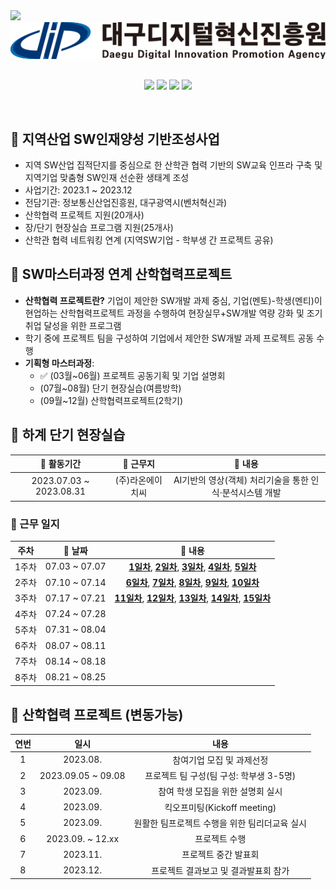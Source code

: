 <img src="https://capsule-render.vercel.app/api?type=transparent&fontColor=703ee5&height=200&section=header&fontSize=38&text=👨🏻‍💼%202023%20지역산업%20SW인재양성%20기반조성사업" />

<div style="margin: 0 0 60px 0 ;">
<div style="margin-bottom: 30px;">
<div align="center">
    <a href="https://www.dip.or.kr/home/business/sw/swtalentdevelop/view.ubs?business.fidx=5" >
        <img src="./img/dip_logo.svg"/>
    </a>
</div>
</div>

<div align="center">
    <img src="https://img.shields.io/badge/Python-3776AB?style=flat&logo=Python&logoColor=white"/>
    <img src="https://img.shields.io/badge/PyTorch-EE4C2C?style=flat&logo=Pytorch&logoColor=white"/>
    <img src="https://img.shields.io/badge/YOLO-00FFFF?style=flat&logo=YOLO&&logoColor=black"/>
    <img src="https://img.shields.io/badge/Colab-F9AB00?style=flat&logo=GoogleColab&logoColor=white"/>
</div>
</div>

## 📌 지역산업 SW인재양성 기반조성사업
- 지역 SW산업 집적단지를 중심으로 한 산학관 협력 기반의 SW교육 인프라 구축 및 지역기업 맞춤형 SW인재 선순환 생태계 조성
- 사업기간: 2023.1 ~ 2023.12
- 전담기관: 정보통신산업진흥원, 대구광역시(벤처혁신과)
- 산학협력 프로젝트 지원(20개사)
- 장/단기 현장실습 프로그램 지원(25개사)
- 산학관 협력 네트워킹 연계 (지역SW기업 - 학부생 간 프로젝트 공유)

## 📌 SW마스터과정 연계 산학협력프로젝트
- **산학협력 프로젝트란?** 기업이 제안한 SW개발 과제 중심, 기업(멘토)-학생(멘티)이 현업하는 산학협력프로젝트 과정을 수행하여 현장실무+SW개발 역량 강화 및 조기 취업 달성을 위한 프로그램
- 학기 중에 프로젝트 팀을 구성하여 기업에서 제안한 SW개발 과제 프로젝트 공동 수행
- **기획형 마스터과정**: 
    - ✅ (03월~06월) 프로젝트 공동기획 및 기업 설명회
    - (07월~08월) 단기 현장실습(여름방학)
    - (09월~12월) 산학협력프로젝트(2학기)
## 📌 하계 단기 현장실습
<center>

|📅 활동기간|🏬 근무지|📖 내용|
|:---:|:---:|:---:|
|2023.07.03 ~ 2023.08.31|(주)라온에이치씨|AI기반의 영상(객체) 처리기술을 통한 인식·분석시스템 개발|

</center>

### 📒 근무 일지
<center>

|주차|📅 날짜|📖 내용|
|:---:|:---:|:---:|
|1주차|07.03 ~ 07.07|**[1일차](./diary/0703.md)**, **[2일차](./diary/0704.md)**, **[3일차](./diary/0705.md)**, **[4일차](./diary/0706.md)**, **[5일차](./diary/0707.md)**|
|2주차|07.10 ~ 07.14|**[6일차](./diary/0710.md)**, **[7일차](./diary/0711.md)**, **[8일차](./diary/0712.md)**, **[9일차](./diary/0713.md)**, **[10일차](./diary/0714.md)**|
|3주차|07.17 ~ 07.21|**[11일차]()**, **[12일차]()**, **[13일차]()**, **[14일차]()**, **[15일차]()**|
|4주차|07.24 ~ 07.28||
|5주차|07.31 ~ 08.04||
|6주차|08.07 ~ 08.11||
|7주차|08.14 ~ 08.18||
|8주차|08.21 ~ 08.25||

</center>

## 📌 산학협력 프로젝트 (변동가능)

<center>

|연번|일시|내용|
|:---:|:---:|:---:|
|1|2023.08.|참여기업 모집 및 과제선정|
|2|2023.09.05 ~ 09.08|프로젝트 팀 구성(팀 구성: 학부생 3-5명)|
|3|2023.09.|참여 학생 모집을 위한 설명회 실시|
|4|2023.09.|킥오프미팅(Kickoff meeting)|
|5|2023.09.|원활한 팀프로젝트 수행을 위한 팀리더교육 실시|
|6|2023.09. ~ 12.xx|프로젝트 수행|
|7|2023.11.|프로젝트 중간 발표회|
|8|2023.12.|프로젝트 결과보고 및 결과발표회 참가|

</center>